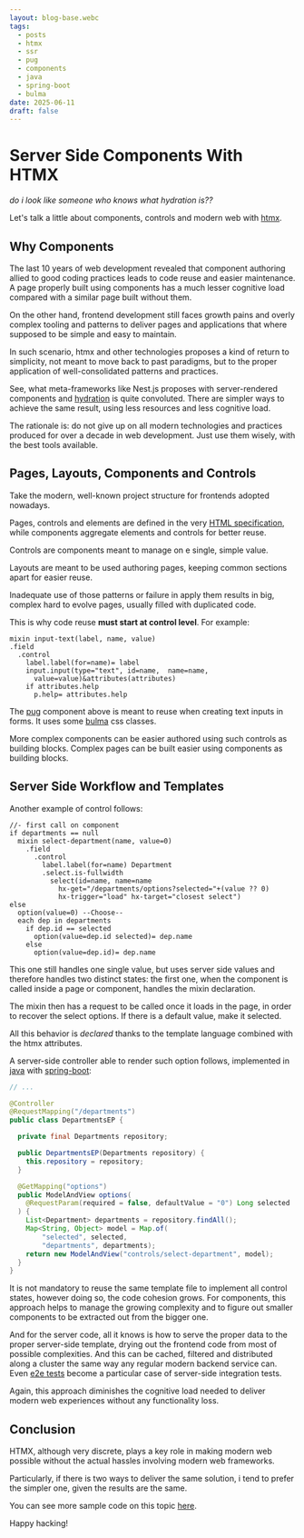 ```yaml
---
layout: blog-base.webc
tags:
  - posts
  - htmx
  - ssr
  - pug
  - components
  - java
  - spring-boot
  - bulma
date: 2025-06-11
draft: false
---
```

# Server Side Components With HTMX

_do i look like someone who knows what hydration is??_

Let's talk a little about components, controls and modern web with [htmx][htmx].

## Why Components

The last 10 years of web development revealed that component authoring allied to
good coding practices leads to code reuse and easier maintenance. A page
properly built using components has a much lesser cognitive load compared with a
similar page built without them.

On the other hand, frontend development still faces growth pains and overly
complex tooling and patterns to deliver pages and applications that where
supposed to be simple and easy to maintain.

In such scenario, htmx and other technologies proposes a kind of return to
simplicity, not meant to move back to past paradigms, but to the proper
application of well-consolidated patterns and practices.

See, what meta-frameworks like Nest.js proposes with server-rendered components
and [hydration][hydration] is quite convoluted. There are simpler ways to
achieve the same result, using less resources and less cognitive load.

The rationale is: do not give up on all modern technologies and practices
produced for over a decade in web development. Just use them wisely, with the
best tools available.

## Pages, Layouts, Components and Controls

Take the modern, well-known project structure for frontends adopted nowadays.

Pages, controls and elements are defined in the very
[HTML specification][html-spec], while components aggregate elements and
controls for better reuse.

Controls are components meant to manage on e single, simple value.

Layouts are meant to be used authoring pages, keeping common sections apart for
easier reuse.

Inadequate use of those patterns or failure in apply them results in big,
complex hard to evolve pages, usually filled with duplicated code.

This is why code reuse **must start at control level**. For example:

```pug
mixin input-text(label, name, value)
.field
  .control
    label.label(for=name)= label
    input.input(type="text", id=name,  name=name,
      value=value)&attributes(attributes)
    if attributes.help
      p.help= attributes.help
```

The [pug][pug] component above is meant to reuse when creating text inputs in
forms. It uses some [bulma][bulma] css classes.

More complex components can be easier authored using such controls as building
blocks. Complex pages can be built easier using components as building blocks.

## Server Side Workflow and Templates

Another example of control follows:

```pug
//- first call on component
if departments == null
  mixin select-department(name, value=0)
    .field
      .control
        label.label(for=name) Department
        .select.is-fullwidth
          select(id=name, name=name
            hx-get="/departments/options?selected="+(value ?? 0)
            hx-trigger="load" hx-target="closest select")
else
  option(value=0) --Choose--
  each dep in departments
    if dep.id == selected
      option(value=dep.id selected)= dep.name
    else
      option(value=dep.id)= dep.name
```

This one still handles one single value, but uses server side values and
therefore handles two distinct states: the first one, when the component is
called inside a page or component, handles the mixin declaration.

The mixin then has a request to be called once it loads in the page, in order to
recover the select options. If there is a default value, make it selected.

All this behavior is _declared_ thanks to the template language combined with
the htmx attributes.

A server-side controller able to render such option follows, implemented in
[java][java] with [spring-boot][spring-boot]:

```java
// ...

@Controller
@RequestMapping("/departments")
public class DepartmentsEP {

  private final Departments repository;

  public DepartmentsEP(Departments repository) {
    this.repository = repository;
  }

  @GetMapping("options")
  public ModelAndView options(
    @RequestParam(required = false, defaultValue = "0") Long selected
  ) {
    List<Department> departments = repository.findAll();
    Map<String, Object> model = Map.of(
        "selected", selected,
        "departments", departments);
    return new ModelAndView("controls/select-department", model);
  }
}
```

It is not mandatory to reuse the same template file to implement all control
states, however doing so, the code cohesion grows. For components, this approach
helps to manage the growing complexity and to figure out smaller components to
be extracted out from the bigger one.

And for the server code, all it knows is how to serve the proper data to the
proper server-side template, drying out the frontend code from most of possible
complexities. And this can be cached, filtered and distributed along a cluster
the same way any regular modern backend service can. Even [e2e tests][e2e]
become a particular case of server-side integration tests.

Again, this approach diminishes the cognitive load needed to deliver modern web
experiences without any functionality loss.

## Conclusion

HTMX, although very discrete, plays a key role in making modern web possible
without the actual hassles involving modern web frameworks.

Particularly, if there is two ways to deliver the same solution, i tend to
prefer the simpler one, given the results are the same.

You can see more sample code on this topic [here][repo].

Happy hacking!

[htmx]: https://htmx.org
[hydration]: https://blog.saeloun.com/2021/12/16/hydration
[html-spec]: https://html.spec.whatwg.org/#toc-semantics
[pug]: https://pugjs.org/api/getting-started.html
[bulma]: https://bulma.io
[java]: https://dev.java
[spring-boot]: https://spring.io/projects/spring-boot
[e2e]: https://circleci.com/blog/what-is-end-to-end-testing
[repo]: https://github.com/sombriks/sample-assets-estate
